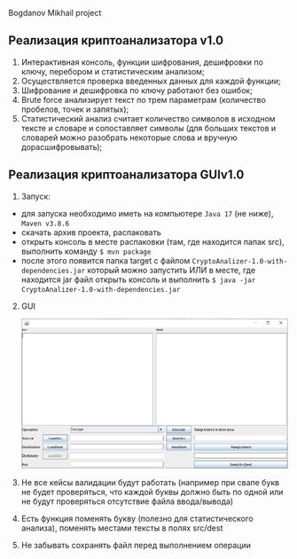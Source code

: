 Bogdanov Mikhail project
## Реализация криптоанализатора v1.0
1) Интерактивная консоль, функции шифрования, дешифровки по ключу, перебором и статистическим анализом;
2) Осуществляется проверка введенных данных для каждой функции;
3) Шифрование и дешифровка по ключу работают без ошибок;
4) Brute force анализирует текст по трем параметрам (количество пробелов, точек и запятых);
5) Статистический анализ считает количество символов в исходном тексте и словаре и сопоставляет символы 
(для больших текстов и словарей можно разобрать некоторые слова и вручную дорасшифровывать);

## Реализация криптоанализатора GUIv1.0

1) Запуск:
- для запуска необходимо иметь на компьютере `Java 17` (не ниже), `Maven v3.8.6`
- скачать архив проекта, распаковать
- открыть консоль в месте распаковки (там, где находится папак src), выполнить команду `$ mvn package`
- после этого появится папка target с файлом `CryptoAnalizer-1.0-with-dependencies.jar` который можно запустить ИЛИ в месте, где находится jar файл открыть консоль и выполнить `$ java -jar CryptoAnalizer-1.0-with-dependencies.jar`
2) GUI

   ![img.png](img.png)
3) Не все кейсы валидации будут работать (например при свапе букв не будет проверяться, что каждой буквы должно быть по одной или не будут проверяться отсутствие файла ввода/вывода)
4) Есть функция поменять букву (полезно для статистического анализа), поменять местами тексты в полях src/dest
5) Не забывать сохранять файл перед выполнением операции